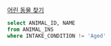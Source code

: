 [어린 동물 찾기](https://school.programmers.co.kr/learn/courses/30/lessons/59037)

```sql
select ANIMAL_ID, NAME 
from ANIMAL_INS 
where INTAKE_CONDITION != 'Aged' 
```
